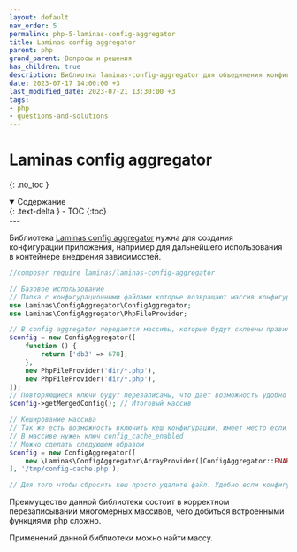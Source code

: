 ```yaml
---
layout: default
nav_order: 5
permalink: php-5-laminas-config-aggregator
title: Laminas config aggregator
parent: php
grand_parent: Вопросы и решения
has_children: true
description: Библиотка laminas-config-aggregator для объединения конфигураций приложения
date: 2023-07-17 14:00:00 +3
last_modified_date: 2023-07-21 13:30:00 +3
tags:
- php
- questions-and-solutions
---
```


# Laminas config aggregator
{: .no_toc }

<details open markdown="block">
  <summary>
    Содержание
  </summary>
  {: .text-delta }
- TOC
{:toc}
</details>
---

Библиотека [Laminas config aggregator](https://docs.laminas.dev/laminas-config-aggregator/) нужна для создания конфигурации приложения, например для
дальнейшего использования в контейнере внедрения зависимостей.

```php
//composer require laminas/laminas-config-aggregator

// Базовое использование
// Папка с конфигурационными файлами которые возвращают массив конфигурации, склеиваем их в один, возвращаем итоговый массив 
use Laminas\ConfigAggregator\ConfigAggregator;
use Laminas\ConfigAggregator\PhpFileProvider;

// В config aggregator передаются массивы, которые будут склеены правильным способом
$config = new ConfigAggregator([
    function () {
        return ['db3' => 678];
    },
    new PhpFileProvider('dir/*.php'),
    new PhpFileProvider('dir/*.php'),
]);
// Повторяющиеся ключи будут перезаписаны, что дает возможность удобно управлять конфигурацией например в зависимости от переменных окружения
$config->getMergedConfig(); // Итоговый массив

// Кеширование массива
// Так же есть возможность включить кеш конфигурации, имеет место если Конфиг очень большой, меняется нечасто 
// В массиве нужен ключ config_cache_enabled
// Можно сделать следующем образом
$config = new ConfigAggregator([
    new \Laminas\ConfigAggregator\ArrayProvider([ConfigAggregator::ENABLE_CACHE => true]),
], '/tmp/config-cache.php');

// Для того чтобы сбросить кеш просто удалите файл. Удобно если конфигурацию не нужно часто менять, еще и работает быстрее
```

Преимущество данной библиотеки состоит в корректном перезаписывании многомерных массивов, чего добиться встроенными функциями php сложно.

Применений данной библиотеки можно найти массу.

